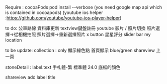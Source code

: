 Require :
    cocoaPods
        pod install --verbose
    (you need google map api which is contained in cocoapods)
    (youtube ios helper :https://github.com/youtube/youtube-ios-player-helper)


to do:
    公車路線
    資料庫更新
    textview鍵盤註冊
    youtube 影片 / 照片切換
    照片選擇->從相機拍照
    照片選擇->重新選擇照片 x button
    星星評分 slider bar
    my location
    

to be update:
    collection :  only 顯示綠色點
    首頁顯示 blue/green
    shareview 上一頁

stoneDetail :
label.text 
手札體-繁 標準體 24.0
底框的顏色

shareview
add label title
